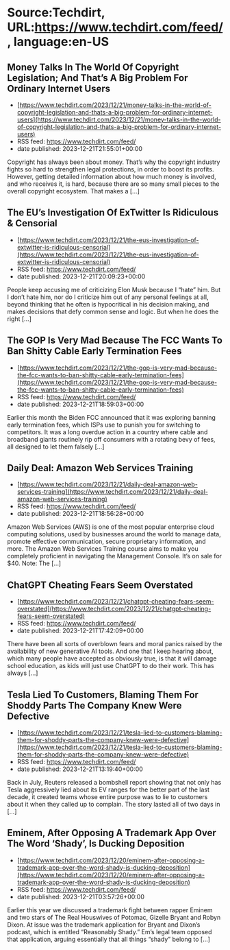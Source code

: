 # Source:Techdirt, URL:https://www.techdirt.com/feed/, language:en-US

## Money Talks In The World Of Copyright Legislation; And That’s A Big Problem For Ordinary Internet Users
 - [https://www.techdirt.com/2023/12/21/money-talks-in-the-world-of-copyright-legislation-and-thats-a-big-problem-for-ordinary-internet-users](https://www.techdirt.com/2023/12/21/money-talks-in-the-world-of-copyright-legislation-and-thats-a-big-problem-for-ordinary-internet-users)
 - RSS feed: https://www.techdirt.com/feed/
 - date published: 2023-12-21T21:55:01+00:00

Copyright has always been about money. That’s why the copyright industry fights so hard to strengthen legal protections, in order to boost its profits. However, getting detailed information about how much money is involved, and who receives it, is hard, because there are so many small pieces to the overall copyright ecosystem. That makes a [&#8230;]

## The EU’s Investigation Of ExTwitter Is Ridiculous & Censorial
 - [https://www.techdirt.com/2023/12/21/the-eus-investigation-of-extwitter-is-ridiculous-censorial](https://www.techdirt.com/2023/12/21/the-eus-investigation-of-extwitter-is-ridiculous-censorial)
 - RSS feed: https://www.techdirt.com/feed/
 - date published: 2023-12-21T20:09:23+00:00

People keep accusing me of criticizing Elon Musk because I “hate” him. But I don’t hate him, nor do I criticize him out of any personal feelings at all, beyond thinking that he often is hypocritical in his decision making, and makes decisions that defy common sense and logic. But when he does the right [&#8230;]

## The GOP Is Very Mad Because The FCC Wants To Ban Shitty Cable Early Termination Fees
 - [https://www.techdirt.com/2023/12/21/the-gop-is-very-mad-because-the-fcc-wants-to-ban-shitty-cable-early-termination-fees](https://www.techdirt.com/2023/12/21/the-gop-is-very-mad-because-the-fcc-wants-to-ban-shitty-cable-early-termination-fees)
 - RSS feed: https://www.techdirt.com/feed/
 - date published: 2023-12-21T18:59:03+00:00

Earlier this month the Biden FCC announced that it was exploring banning early termination fees, which ISPs use to punish you for switching to competitors. It was a long overdue action in a country where cable and broadband giants routinely rip off consumers with a rotating bevy of fees, all designed to let them falsely [&#8230;]

## Daily Deal: Amazon Web Services Training
 - [https://www.techdirt.com/2023/12/21/daily-deal-amazon-web-services-training](https://www.techdirt.com/2023/12/21/daily-deal-amazon-web-services-training)
 - RSS feed: https://www.techdirt.com/feed/
 - date published: 2023-12-21T18:56:28+00:00

Amazon Web Services (AWS) is one of the most popular enterprise cloud computing solutions, used by businesses around the world to manage data, promote effective communication, secure proprietary information, and more. The Amazon Web Services Training course aims to make you completely proficient in navigating the Management Console. It&#8217;s on sale for $40. Note: The [&#8230;]

## ChatGPT Cheating Fears Seem Overstated
 - [https://www.techdirt.com/2023/12/21/chatgpt-cheating-fears-seem-overstated](https://www.techdirt.com/2023/12/21/chatgpt-cheating-fears-seem-overstated)
 - RSS feed: https://www.techdirt.com/feed/
 - date published: 2023-12-21T17:42:09+00:00

There have been all sorts of overblown fears and moral panics raised by the availability of new generative AI tools. And one that I keep hearing about, which many people have accepted as obviously true, is that it will damage school education, as kids will just use ChatGPT to do their work. This has always [&#8230;]

## Tesla Lied To Customers, Blaming Them For Shoddy Parts The Company Knew Were Defective
 - [https://www.techdirt.com/2023/12/21/tesla-lied-to-customers-blaming-them-for-shoddy-parts-the-company-knew-were-defective](https://www.techdirt.com/2023/12/21/tesla-lied-to-customers-blaming-them-for-shoddy-parts-the-company-knew-were-defective)
 - RSS feed: https://www.techdirt.com/feed/
 - date published: 2023-12-21T13:19:40+00:00

Back in July, Reuters released a bombshell report showing that not only has Tesla aggressively lied about its EV ranges for the better part of the last decade, it created teams whose entire purpose was to lie to customers about it when they called up to complain. The story lasted all of two days in [&#8230;]

## Eminem, After Opposing A Trademark App Over The Word ‘Shady’, Is Ducking Deposition
 - [https://www.techdirt.com/2023/12/20/eminem-after-opposing-a-trademark-app-over-the-word-shady-is-ducking-deposition](https://www.techdirt.com/2023/12/20/eminem-after-opposing-a-trademark-app-over-the-word-shady-is-ducking-deposition)
 - RSS feed: https://www.techdirt.com/feed/
 - date published: 2023-12-21T03:57:26+00:00

Earlier this year we discussed a trademark fight between rapper Eminem and two stars of The Real Houswives of Potomac, Gizelle Bryant and Robyn Dixon. At issue was the trademark application for Bryant and Dixon&#8217;s podcast, which is entitled &#8220;Reasonably Shady.&#8221; Em&#8217;s legal team opposed that application, arguing essentially that all things &#8220;shady&#8221; belong to [&#8230;]

